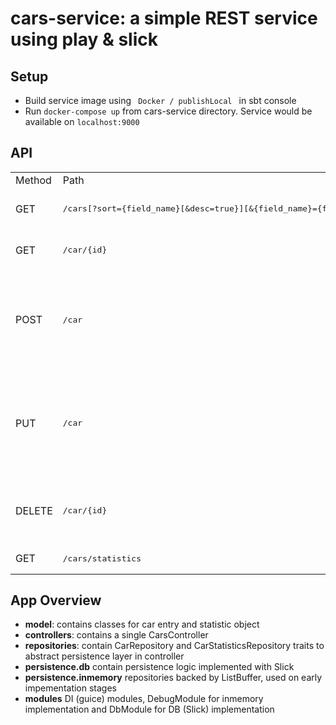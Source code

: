 # cars-service: a simple REST service using play & slick

## Setup

- Build service image using <code> Docker / publishLocal </code> in sbt console
- Run <code>docker-compose up</code> from cars-service directory. Service would be available on <code>localhost:9000</code>

## API

<table>
  <tr>
    <td> Method </td> <td> Path </td> <td> Data </td> <td> Responses </td>
  </tr>
  <tr>
    <td>GET</td>
    <td><pre>/cars[?sort={field_name}[&desc=true}][&{field_name}={filter}]</pre></td>
    <td></td>
    <td>
	    200 - list of cars
	    <br>
	    400 - invalid sort parameter
    </td>
  </tr>
  <tr>
    <td>GET</td>
    <td><pre>/car/{id}</pre></td>
    <td></td>
    <td>
	    200 - car entry
	<br>
	    404 - no car entry for given id
    </td>	  
  </tr>
  <tr>
    <td>POST</td>
    <td><pre>/car</pre></td>
    <td>
      
```json
{
  "registration_number": "some_number_1",
  "make": "kia",
  "model": "rio",
  "color": "green",
  "manufacturing_year": 2010
}
```
  </td>
    <td>
	    201 - id of created car entry
	    <br>
	    400 - duplicate registration_number error
    </td>
  </tr>
  <tr>
    <td>PUT</td>
    <td><pre>/car</pre></td>
    <td>
      
```json
{
  "id": "1",
  "registration_number": "some_number_1",
  "make": "kia",
  "model": "rio",
  "color": "green",
  "manufacturing_year": 2010
}
```
  </td>
    <td>
	204 - car entry is successfully updated
	<br>
	400 - duplicate registration_number error
	<br>
	404 - no car entry for given id
    </td>
  </tr>
  </tr>
  <tr>
    <td>DELETE</td>
    <td><pre>/car/{id}</pre></td>
    <td></td>
    <td>
	204 - car entry is successfully removed
	<br>
	404 - no car entry for given id
    </td>
  </tr>
  </tr>
  <tr>
    <td>GET</td>
    <td><pre>/cars/statistics</pre></td>
    <td></td>
    <td>
	    200 - statistics object
    </td>
  </tr>
</table>

## App Overview
- **model**: contains classes for car entry and statistic object
- **controllers**: contains a single CarsController
- **repositories**: contain CarRepository and CarStatisticsRepository traits to abstract persistence layer in controller
- **persistence.db** contain persistence logic implemented with Slick
- **persistence.inmemory** repositories backed by ListBuffer, used on early impementation stages
- **modules** DI (guice) modules, DebugModule for inmemory implementation and DbModule for DB (Slick) implementation
